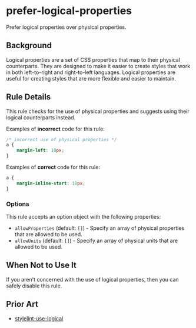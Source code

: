 # prefer-logical-properties

Prefer logical properties over physical properties.

## Background

Logical properties are a set of CSS properties that map to their physical counterparts. They are designed to make it easier to create styles that work in both left-to-right and right-to-left languages. Logical properties are useful for creating styles that are more flexible and easier to maintain.

## Rule Details

This rule checks for the use of physical properties and suggests using their logical counterparts instead.

Examples of **incorrect** code for this rule:

```css
/* incorrect use of physical properties */
a {
	margin-left: 10px;
}
```

Examples of **correct** code for this rule:

```css
a {
	margin-inline-start: 10px;
}
```

### Options

This rule accepts an option object with the following properties:

- `allowProperties` (default: `[]`) - Specify an array of physical properties that are allowed to be used.
- `allowUnits` (default: `[]`) - Specify an array of physical units that are allowed to be used.

## When Not to Use It

If you aren't concerned with the use of logical properties, then you can safely disable this rule.

## Prior Art

- [stylelint-use-logical](https://github.com/csstools/stylelint-use-logical)

